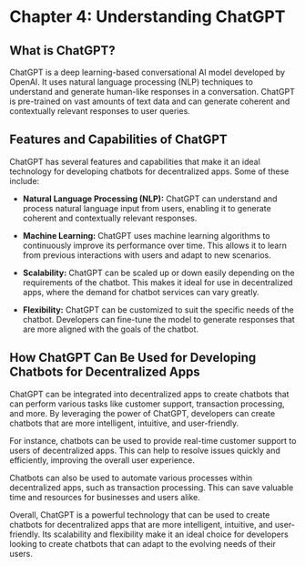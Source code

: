 Chapter 4: Understanding ChatGPT
================================

What is ChatGPT?
----------------

ChatGPT is a deep learning-based conversational AI model developed by OpenAI. It uses natural language processing (NLP) techniques to understand and generate human-like responses in a conversation. ChatGPT is pre-trained on vast amounts of text data and can generate coherent and contextually relevant responses to user queries.

Features and Capabilities of ChatGPT
------------------------------------

ChatGPT has several features and capabilities that make it an ideal technology for developing chatbots for decentralized apps. Some of these include:

* **Natural Language Processing (NLP):** ChatGPT can understand and process natural language input from users, enabling it to generate coherent and contextually relevant responses.

* **Machine Learning:** ChatGPT uses machine learning algorithms to continuously improve its performance over time. This allows it to learn from previous interactions with users and adapt to new scenarios.

* **Scalability:** ChatGPT can be scaled up or down easily depending on the requirements of the chatbot. This makes it ideal for use in decentralized apps, where the demand for chatbot services can vary greatly.

* **Flexibility:** ChatGPT can be customized to suit the specific needs of the chatbot. Developers can fine-tune the model to generate responses that are more aligned with the goals of the chatbot.

How ChatGPT Can Be Used for Developing Chatbots for Decentralized Apps
----------------------------------------------------------------------

ChatGPT can be integrated into decentralized apps to create chatbots that can perform various tasks like customer support, transaction processing, and more. By leveraging the power of ChatGPT, developers can create chatbots that are more intelligent, intuitive, and user-friendly.

For instance, chatbots can be used to provide real-time customer support to users of decentralized apps. This can help to resolve issues quickly and efficiently, improving the overall user experience.

Chatbots can also be used to automate various processes within decentralized apps, such as transaction processing. This can save valuable time and resources for businesses and users alike.

Overall, ChatGPT is a powerful technology that can be used to create chatbots for decentralized apps that are more intelligent, intuitive, and user-friendly. Its scalability and flexibility make it an ideal choice for developers looking to create chatbots that can adapt to the evolving needs of their users.


